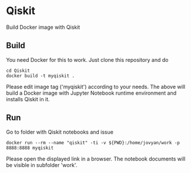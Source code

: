 # Qiskit
Build Docker image with Qiskit

## Build

You need Docker for this to work. Just clone this repository and do

```
cd Qiskit
docker build -t myqiskit .
```
Please edit image tag ('myqiskit') according to your needs. 
The above will build a Docker image with Jupyter Notebook runtime environment and installs Qiskit in it.

## Run

Go to folder with Qiskit notebooks and issue

```
docker run --rm --name "qiskit" -ti -v ${PWD}:/home/jovyan/work -p 8888:8888 myqiskit
```

Please open the displayed link in a browser. The notebook documents will be visible in subfolder 'work'.

